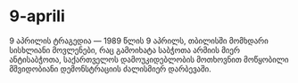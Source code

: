 # 9-aprili
9 აპრილის ტრაგედია — 1989 წლის 9 აპრილს, თბილისში მომხდარი სისხლიანი მოვლენები, რაც გამოიხატა საბჭოთა არმიის მიერ ანტისაბჭოთა, საქართველოს დამოუკიდებლობის მოთხოვნით მოწყობილი მშვიდობიანი დემონსტრაციის ძალისმიერ დარბევაში.
